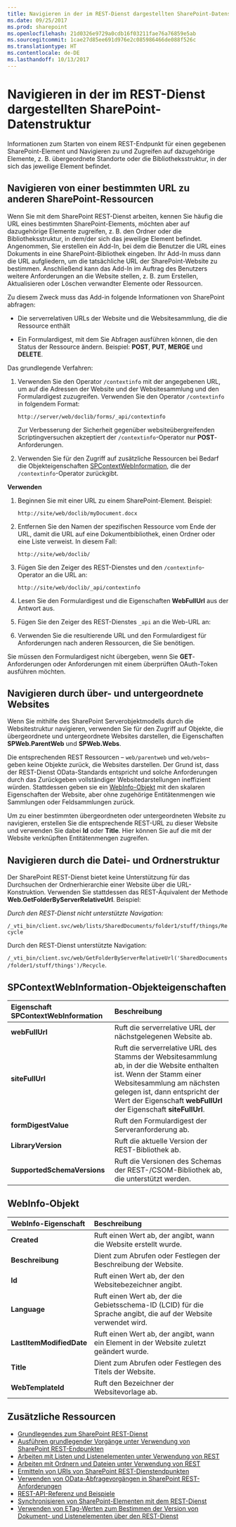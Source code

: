 ```yaml
---
title: Navigieren in der im REST-Dienst dargestellten SharePoint-Datenstruktur
ms.date: 09/25/2017
ms.prod: sharepoint
ms.openlocfilehash: 21d0326e9729a0cdb16f03211fae76a76859e5ab
ms.sourcegitcommit: 1cae27d85ee691d976e2c085986466de088f526c
ms.translationtype: HT
ms.contentlocale: de-DE
ms.lasthandoff: 10/13/2017
---
```

# <a name="navigate-the-sharepoint-data-structure-represented-in-the-rest-service"></a>Navigieren in der im REST-Dienst dargestellten SharePoint-Datenstruktur
Informationen zum Starten von einem REST-Endpunkt für einen gegebenen SharePoint-Element und Navigieren zu und Zugreifen auf dazugehörige Elemente, z. B. übergeordnete Standorte oder die Bibliotheksstruktur, in der sich das jeweilige Element befindet. 
 
## <a name="navigate-from-a-given-url-to-reach-other-sharepoint-resources"></a>Navigieren von einer bestimmten URL zu anderen SharePoint-Ressourcen
Wenn Sie mit dem SharePoint REST-Dienst arbeiten, kennen Sie häufig die URL eines bestimmten SharePoint-Elements, möchten aber auf dazugehörige Elemente zugreifen, z. B. den Ordner oder die Bibliotheksstruktur, in dem/der sich das jeweilige Element befindet. Angenommen, Sie erstellen ein Add-In, bei dem die Benutzer die URL eines Dokuments in eine SharePoint-Bibliothek eingeben. Ihr Add-In muss dann die URL aufgliedern, um die tatsächliche URL der SharePoint-Website zu bestimmen. Anschließend kann das Add-In im Auftrag des Benutzers weitere Anforderungen an die Website stellen, z. B. zum Erstellen, Aktualisieren oder Löschen verwandter Elemente oder Ressourcen. 
 
Zu diesem Zweck muss das Add-in folgende Informationen von SharePoint abfragen:
 
- Die serverrelativen URLs der Website und die Websitesammlung, die die Ressource enthält   
 
- Ein Formulardigest, mit dem Sie Abfragen ausführen können, die den Status der Ressource ändern. Beispiel:  **POST**,  **PUT**,  **MERGE** und  **DELETE**.
    
Das grundlegende Verfahren:

1. Verwenden Sie den Operator `/contextinfo` mit der angegebenen URL, um auf die Adressen der Website und der Websitesammlung und den Formulardigest zuzugreifen. Verwenden Sie den Operator `/contextinfo` in folgendem Format:
    
     `http://server/web/doclib/forms/_api/contextinfo`
    
    Zur Verbesserung der Sicherheit gegenüber websiteübergreifenden Scriptingversuchen akzeptiert der `/contextinfo`-Operator nur **POST**-Anforderungen.
    
 
2. Verwenden Sie für den Zugriff auf zusätzliche Ressourcen bei Bedarf die Objekteigenschaften [SPContextWebInformation](#bk_props), die der `/contextinfo`-Operator zurückgibt.
    
 
 **Verwenden**
 

1. Beginnen Sie mit einer URL zu einem SharePoint-Element. Beispiel:
    
     `http://site/web/doclib/myDocument.docx`
     
2. Entfernen Sie den Namen der spezifischen Ressource vom Ende der URL, damit die URL auf eine Dokumentbibliothek, einen Ordner oder eine Liste verweist. In diesem Fall:
    
     `http://site/web/doclib/`
    
3. Fügen Sie den Zeiger des REST-Dienstes und den `/contextinfo`-Operator an die URL an:
    
     `http://site/web/doclib/_api/contextinfo`
    
4. Lesen Sie den Formulardigest und die Eigenschaften **WebFullUrl** aus der Antwort aus.
    
5. Fügen Sie den Zeiger des REST-Dienstes `_api` an die Web-URL an:
    
6. Verwenden Sie die resultierende URL und den Formulardigest für Anforderungen nach anderen Ressourcen, die Sie benötigen.
    
Sie müssen den Formulardigest nicht übergeben, wenn Sie **GET**-Anforderungen oder Anforderungen mit einem überprüften OAuth-Token ausführen möchten.
 
## <a name="navigate-parent-and-child-sites"></a>Navigieren durch über- und untergeordnete Websites
<a name="bk_sites"> </a> Wenn Sie mithilfe des SharePoint Serverobjektmodells durch die Websitestruktur navigieren, verwenden Sie für den Zugriff auf Objekte, die übergeordnete und untergeordnete Websites darstellen, die Eigenschaften **SPWeb.ParentWeb** und **SPWeb.Webs**.

Die entsprechenden REST Ressourcen – `web/parentweb` und `web/webs`– geben keine Objekte zurück, die Websites darstellen. Der Grund ist, dass der REST-Dienst OData-Standards entspricht und solche Anforderungen durch das Zurückgeben vollständiger Websitedarstellungen ineffizient würden. Stattdessen geben sie ein [WebInfo-Objekt](#bk_webinfo) mit den skalaren Eigenschaften der Website, aber ohne zugehörige Entitätenmengen wie Sammlungen oder Feldsammlungen zurück.
  
Um zu einer bestimmten übergeordneten oder untergeordneten Website zu navigieren, erstellen Sie die entsprechende REST-URL zu dieser Website und verwenden Sie dabei **Id** oder **Title**. Hier können Sie auf die mit der Website verknüpften Entitätenmengen zugreifen.
 
## <a name="navigating-folder-structure"></a>Navigieren durch die Datei- und Ordnerstruktur
<a name="bk_folders"> </a> Der SharePoint REST-Dienst bietet keine Unterstützung für das Durchsuchen der Ordnerhierarchie einer Website über die URL-Konstruktion. Verwenden Sie stattdessen das REST-Äquivalent der Methode **Web.GetFolderByServerRelativeUrl**. Beispiel:
 
 *Durch den REST-Dienst nicht unterstützte Navigation:* 
  
 `/_vti_bin/client.svc/web/lists/SharedDocuments/folder1/stuff/things/Recycle`
 
Durch den REST-Dienst unterstützte Navigation: 
 
 `/_vti_bin/client.svc/web/GetFolderByServerRelativeUrl('SharedDocuments/folder1/stuff/things')/Recycle`.
 

## <a name="spcontextwebinformation-object-properties"></a>SPContextWebInformation-Objekteigenschaften
<a name="bk_props"> </a>

|**Eigenschaft SPContextWebInformation**|**Beschreibung**|
|:-----|:-----|
|**webFullUrl**|Ruft die serverrelative URL der nächstgelegenen Website ab.|
|**siteFullUrl**|Ruft die serverrelative URL des Stamms der Websitesammlung ab, in der die Website enthalten ist. Wenn der Stamm einer Websitesammlung am nächsten gelegen ist, dann entspricht der Wert der Eigenschaft **webFullUrl** der Eigenschaft **siteFullUrl**.|
|**formDigestValue**|Ruft den Formulardigest der Serveranforderung ab.|
|**LibraryVersion**|Ruft die aktuelle Version der REST-Bibliothek ab.|
|**SupportedSchemaVersions**|Ruft die Versionen des Schemas der REST-/CSOM-Bibliothek ab, die unterstützt werden.|

## <a name="webinfo-object"></a>WebInfo-Objekt
<a name="bk_webinfo"> </a>

|**WebInfo-Eigenschaft**|**Beschreibung**|
|:-----|:-----|
|**Created**|Ruft einen Wert ab, der angibt, wann die Website erstellt wurde.|
|**Beschreibung**|Dient zum Abrufen oder Festlegen der Beschreibung der Website.|
|**Id**|Ruft einen Wert ab, der den Websitebezeichner angibt.|
|**Language**|Ruft einen Wert ab, der die Gebietsschema-ID (LCID) für die Sprache angibt, die auf der Website verwendet wird.|
|**LastItemModifiedDate**|Ruft einen Wert ab, der angibt, wann ein Element in der Website zuletzt geändert wurde.|
|**Title**|Dient zum Abrufen oder Festlegen des Titels der Website.|
|**WebTemplateId**|Ruft den Bezeichner der Websitevorlage ab.|

## <a name="additional-resources"></a>Zusätzliche Ressourcen
<a name="bk_addresources"> </a>

-  [Grundlegendes zum SharePoint REST-Dienst](get-to-know-the-sharepoint-rest-service.md)
-  [Ausführen grundlegender Vorgänge unter Verwendung von SharePoint REST-Endpunkten](complete-basic-operations-using-sharepoint-rest-endpoints.md)
-  [Arbeiten mit Listen und Listenelementen unter Verwendung von REST](working-with-lists-and-list-items-with-rest.md)
-  [Arbeiten mit Ordnern und Dateien unter Verwendung von REST](working-with-folders-and-files-with-rest.md)
-  [Ermitteln von URIs von SharePoint REST-Dienstendpunkten](determine-sharepoint-rest-service-endpoint-uris.md)
-  [Verwenden von OData-Abfragevorgängen in SharePoint REST-Anforderungen](use-odata-query-operations-in-sharepoint-rest-requests.md)
-  [REST-API-Referenz und Beispiele](http://msdn.microsoft.com/library/02128c70-9d27-4388-9374-a11bce68fdb8%28Office.15%29.aspx)
-  [Synchronisieren von SharePoint-Elementen mit dem REST-Dienst](synchronize-sharepoint-items-using-the-rest-service.md)
-  [Verwenden von ETag-Werten zum Bestimmen der Version von Dokument- und Listenelementen über den REST-Dienst](http://msdn.microsoft.com/library/use-etag-values-through-the-rest-service-to-get-document-list-item-versioning%28Office.15%29.aspx)
    
 

 

 

